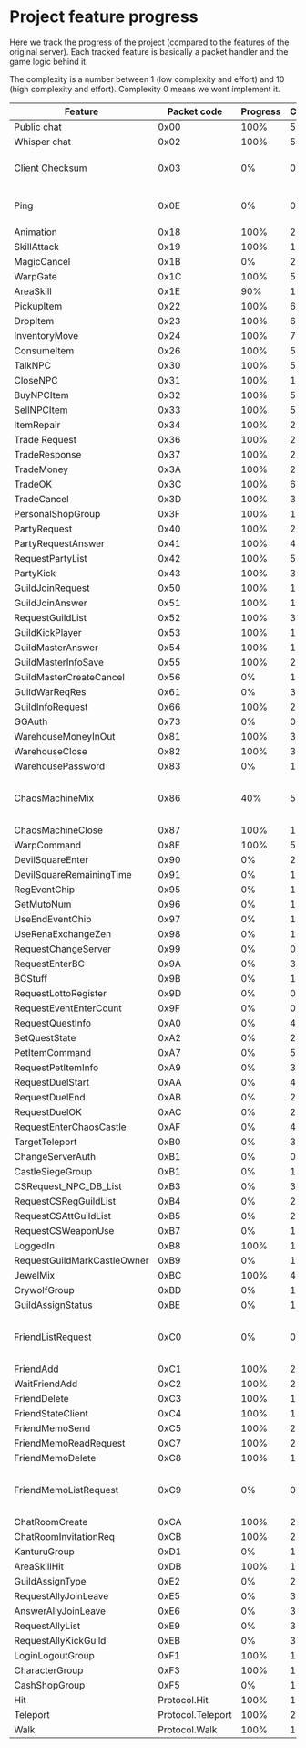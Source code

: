 ﻿# Project feature progress

Here we track the progress of the project (compared to the features of the original server).
Each tracked feature is basically a packet handler and the game logic behind it.

The complexity is a number between 1 (low complexity and effort) and 10 (high complexity and effort).
Complexity 0 means we wont implement it.

| Feature                     | Packet code       | Progress | Complexity | Note                                          |
|-----------------------------|-------------------|----------|------------|-----------------------------------------------|
| Public chat                 | 0x00              | 100%     | 5          |                                               |
| Whisper chat                | 0x02              | 100%     | 5          |                                               |
| Client Checksum             | 0x03              | 0%       | 0          | Don't need - no security benefit              |
| Ping                        | 0x0E              | 0%       | 0          | Don't need - no security benefit              |
| Animation                   | 0x18              | 100%     | 2          |                                               |
| SkillAttack                 | 0x19              | 100%     | 10         |                                               |
| MagicCancel                 | 0x1B              | 0%       | 2          |                                               |
| WarpGate                    | 0x1C              | 100%     | 5          |                                               |
| AreaSkill                   | 0x1E              | 90%      | 10         |                                               |
| PickupItem                  | 0x22              | 100%     | 6          |                                               |
| DropItem                    | 0x23              | 100%     | 6          |                                               |
| InventoryMove               | 0x24              | 100%     | 7          |                                               |
| ConsumeItem                 | 0x26              | 100%     | 5          |                                               |
| TalkNPC                     | 0x30              | 100%     | 5          |                                               |
| CloseNPC                    | 0x31              | 100%     | 1          |                                               |
| BuyNPCItem                  | 0x32              | 100%     | 5          |                                               |
| SellNPCItem                 | 0x33              | 100%     | 5          |                                               |
| ItemRepair                  | 0x34              | 100%     | 2          |                                               |
| Trade Request               | 0x36              | 100%     | 2          |                                               |
| TradeResponse               | 0x37              | 100%     | 2          |                                               |
| TradeMoney                  | 0x3A              | 100%     | 2          |                                               |
| TradeOK                     | 0x3C              | 100%     | 6          |                                               |
| TradeCancel                 | 0x3D              | 100%     | 3          |                                               |
| PersonalShopGroup           | 0x3F              | 100%     | 10         |                                               |
| PartyRequest                | 0x40              | 100%     | 2          |                                               |
| PartyRequestAnswer          | 0x41              | 100%     | 4          |                                               |
| RequestPartyList            | 0x42              | 100%     | 5          |                                               |
| PartyKick                   | 0x43              | 100%     | 3          |                                               |
| GuildJoinRequest            | 0x50              | 100%     | 1          |                                               |
| GuildJoinAnswer             | 0x51              | 100%     | 1          |                                               |
| RequestGuildList            | 0x52              | 100%     | 3          |                                               |
| GuildKickPlayer             | 0x53              | 100%     | 1          |                                               |
| GuildMasterAnswer           | 0x54              | 100%     | 1          |                                               |
| GuildMasterInfoSave         | 0x55              | 100%     | 2          |                                               |
| GuildMasterCreateCancel     | 0x56              | 0%       | 1          |                                               |
| GuildWarReqRes              | 0x61              | 0%       | 3          |                                               |
| GuildInfoRequest            | 0x66              | 100%     | 2          |                                               |
| GGAuth                      | 0x73              | 0%       | 0          |                                               |
| WarehouseMoneyInOut         | 0x81              | 100%     | 3          |                                               |
| WarehouseClose              | 0x82              | 100%     | 3          |                                               |
| WarehousePassword           | 0x83              | 0%       | 1          |                                               |
| ChaosMachineMix             | 0x86              | 40%      | 5          | configurable, configuration needs rework      |
| ChaosMachineClose           | 0x87              | 100%     | 1          |                                               |
| WarpCommand                 | 0x8E              | 100%     | 5          |                                               |
| DevilSquareEnter            | 0x90              | 0%       | 2          |                                               |
| DevilSquareRemainingTime    | 0x91              | 0%       | 1          |                                               |
| RegEventChip                | 0x95              | 0%       | 1          |                                               |
| GetMutoNum                  | 0x96              | 0%       | 1          |                                               |
| UseEndEventChip             | 0x97              | 0%       | 1          |                                               |
| UseRenaExchangeZen          | 0x98              | 0%       | 1          |                                               |
| RequestChangeServer         | 0x99              | 0%       | 0          |                                               |
| RequestEnterBC              | 0x9A              | 0%       | 3          |                                               |
| BCStuff                     | 0x9B              | 0%       | 1          |                                               |
| RequestLottoRegister        | 0x9D              | 0%       | 0          |                                               |
| RequestEventEnterCount      | 0x9F              | 0%       | 0          |                                               |
| RequestQuestInfo            | 0xA0              | 0%       | 4          |                                               |
| SetQuestState               | 0xA2              | 0%       | 2          |                                               |
| PetItemCommand              | 0xA7              | 0%       | 5          |                                               |
| RequestPetItemInfo          | 0xA9              | 0%       | 3          |                                               |
| RequestDuelStart            | 0xAA              | 0%       | 4          |                                               |
| RequestDuelEnd              | 0xAB              | 0%       | 2          |                                               |
| RequestDuelOK               | 0xAC              | 0%       | 2          |                                               |
| RequestEnterChaosCastle     | 0xAF              | 0%       | 4          |                                               |
| TargetTeleport              | 0xB0              | 0%       | 3          |                                               |
| ChangeServerAuth            | 0xB1              | 0%       | 0          |                                               |
| CastleSiegeGroup            | 0xB1              | 0%       | 10         |                                               |
| CSRequest_NPC_DB_List       | 0xB3              | 0%       | 3          |                                               |
| RequestCSRegGuildList       | 0xB4              | 0%       | 2          |                                               |
| RequestCSAttGuildList       | 0xB5              | 0%       | 2          |                                               |
| RequestCSWeaponUse          | 0xB7              | 0%       | 1          |                                               |
| LoggedIn                    | 0xB8              | 100%     | 1          |                                               |
| RequestGuildMarkCastleOwner | 0xB9              | 0%       | 1          |                                               |
| JewelMix                    | 0xBC              | 100%     | 4          |                                               |
| CrywolfGroup                | 0xBD              | 0%       | 10         |                                               |
| GuildAssignStatus           | 0xBE              | 0%       | 1          |                                               |
| FriendListRequest           | 0xC0              | 0%       | 0          | Not needed, friend list is sent automatically |
| FriendAdd                   | 0xC1              | 100%     | 2          |                                               |
| WaitFriendAdd               | 0xC2              | 100%     | 2          |                                               |
| FriendDelete                | 0xC3              | 100%     | 1          |                                               |
| FriendStateClient           | 0xC4              | 100%     | 1          |                                               |
| FriendMemoSend              | 0xC5              | 100%     | 2          |                                               |
| FriendMemoReadRequest       | 0xC7              | 100%     | 2          |                                               |
| FriendMemoDelete            | 0xC8              | 100%     | 1          |                                               |
| FriendMemoListRequest       | 0xC9              | 0%       | 0          | Not needed, letter list is sent automatically |
| ChatRoomCreate              | 0xCA              | 100%     | 2          |                                               |
| ChatRoomInvitationReq       | 0xCB              | 100%     | 2          |                                               |
| KanturuGroup                | 0xD1              | 0%       | 10         |                                               |
| AreaSkillHit                | 0xDB              | 100%     | 10         |                                               |
| GuildAssignType             | 0xE2              | 0%       | 2          |                                               |
| RequestAllyJoinLeave        | 0xE5              | 0%       | 3          |                                               |
| AnswerAllyJoinLeave         | 0xE6              | 0%       | 3          |                                               |
| RequestAllyList             | 0xE9              | 0%       | 3          |                                               |
| RequestAllyKickGuild        | 0xEB              | 0%       | 3          |                                               |
| LoginLogoutGroup            | 0xF1              | 100%     | 10         |                                               |
| CharacterGroup              | 0xF3              | 100%     | 10         |                                               |
| CashShopGroup               | 0xF5              | 0%       | 10         | Low priority                                  |
| Hit                         | Protocol.Hit      | 100%     | 10         |                                               |
| Teleport                    | Protocol.Teleport | 100%     | 2          |                                               |
| Walk                        | Protocol.Walk     | 100%     | 10         |                                               |

